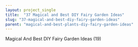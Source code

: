 ```yaml
---
layout: project_single
title:  "37 Magical and Best DIY Fairy Garden Ideas"
slug: "37-magical-and-best-diy-fairy-garden-ideas"
parent: "magical-and-best-plants-diy-fairy-garden-ideas"
---
```

Magical And Best DIY Fairy Garden Ideas (19)